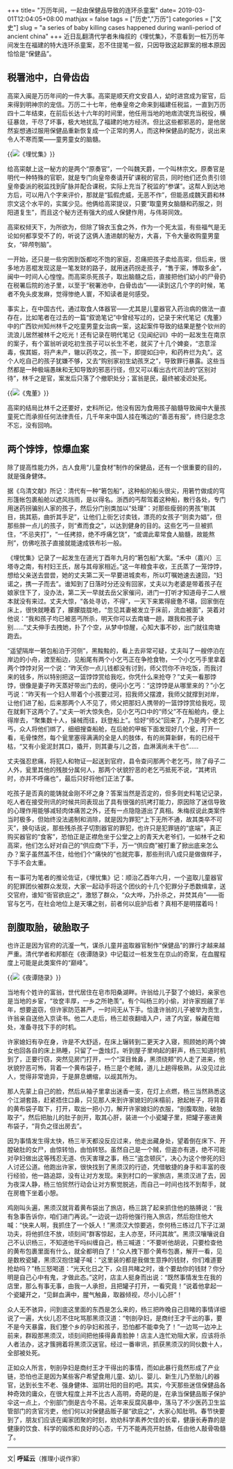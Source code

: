 +++
title= "万历年间，一起由保健品导致的连环杀童案"
date= 2019-03-01T12:04:05+08:00
mathjax = false
tags = ["历史","万历"]
categories = ["文史"]
slug = "a series of baby killing cases happened during wanli-period of ancient china"
+++
近日乱翻清代学者朱梅叔的《埋忧集》，不意看到一桩万历年间发生在福建的特大连环杀童案，忍不住提笔一叙，只因导致这起罪案的根本原因恰恰是“保健品”。

## 税署池中，白骨齿齿

高寀入闽是万历年间的一件大事。高寀是顺天府文安县人，幼时进宫成为宦官，后来得到明神宗的宠信。万历二十七年，他奉皇帝之命来到福建任税监，一直到万历四十二年结束，在前后长达十六年的时间里，他任用当地的地痞流氓充当税役，横征暴敛，干尽了坏事，极大地扰乱了福建的地方经济。但比这些都邪恶的，是他居然妄想通过服用保健品重新恢复成一个正常的男人，而这种保健品的配方，说出来令人不寒而栗——童男童女的脑髓。
<!--more-->
{{<img src="https://ian2.oss-cn-hangzhou.aliyuncs.com/clt6/20190227175754.png" alt="《埋忧集》">}}

给高寀献上这一秘方的是两个“原奏官”，一个叫魏天爵，一个叫林宗文。原奏官是明代一种特殊的官职，就是专门向皇帝奏请开矿课税的官员，同时他们还负责引领皇帝委派的税监找到矿脉并配合课税，实际上充当了税监的“参谋”。这帮人到达地方后，可以用八个字来评价，那就是“狐假虎威，无恶不作”，但能恶成魏天爵和林宗文这个水平的，实属少见。他俩给高寀提议，只要“取童男女脑髓和药服之，则阳道复生”，而且这个秘方还有强大的成人保健作用，与伟哥同效。

高寀权倾天下，为所欲为，但除了锦衣玉食之外，作为一个死太监，有些福气是无论如何都享受不了的，听说了这俩人渣进献的秘方，大喜，下令大量收购童男童女，“碎颅刳脑”。

一开始，还只是一些穷困到饭都吃不饱的家庭，忍痛把孩子卖给高寀，但后来，很多地方恶棍发现这是一笔发财的路子，就用迷药拐走孩子，“售于寀，博取多金”，闽中一时间人心惶惶。而高寀杀死孩子，取出脑髓之后，直接把他们幼小的尸骨扔在税署后院的池子里，以至于“税署池中，白骨齿齿”——读到这几个字的时候，笔者不免头皮发麻，觉得惨绝人寰，不知读者是何感受。

事实上，在中国古代，通过取食人体器官——尤其是儿童器官入药治病的做法一直存在，比如笔者在过去的一篇“叙诡笔记”中曾经写过的，记录于宋代笔记《鬼董》中的广西钦州知州林千之吃童男童女治病一案，这起案件导致的结果是整个钦州的流浪儿居然被林千之吃光！还有记录在明代笔记《见闻纪训》中的一起发生在南京的案子，有个富翁听说吃初生孩子可以长生不老，就买了十几个婢妾，“恣意淫毒，俟其娠，将产未产，辙以药攻之，孩一下，即提如臼中，和药杵烂为丸”。这个人吃自己的孩子犹嫌不够，又去“购别家初生幼孩烹之”，导致罪行暴露。这些当然都是一种极端愚昧和无知导致的邪恶行径，但又可以看出古代司法的“区别对待”，林千之是官，案发后只落了个撤职处分；富翁是民，最终被凌迟处死。

{{<img src="https://ian2.oss-cn-hangzhou.aliyuncs.com/clt6/20190227180014.png" alt="《鬼董》">}}

高寀的结局比林千之还要好，史料所记，他没有因为食用孩子脑髓导致闽中大量孩童死亡而承担任何法律责任，几千年来中国人挂在嘴边的“善恶有报”，终归是念念不忘，没有回响。

## 两个饽饽，惊爆血案

除了提高性能力外，古人食用“儿童食材”制作的保健品，还有一个很重要的目的，就是强身健体。

据《乌清文献》所记：清代有一种“箬包船”，这种船的船头很尖，用箬竹做成的穹形篷帐包裹船舱以遮风挡雨，是以得名。浙西的丐帮驾着这种船，散行各处，专门用迷药拐骗别人家的孩子，然后分门别类加以“处理”：对那些瘦弱的男孩“剔其目，挑其筋，曲折其手足”，让他们上街乞讨卖钱，漂亮的女孩子“则卖为娼”，但那些胖一点儿的孩子，则“煮而食之”，以达到健身的目的。这些乞丐一旦被抓住，“不忌夹打”，“一任拷掠，绝不呼痛乞饶”，“或谓此辈常食人脑髓，故能熬刑”，仿佛吃孩子直接就能速成铁布衫一般。

《埋忧集》记录了一起发生在道光丁酉年九月的“箬包船”大案。“禾中（嘉兴）三塔寺之南，有村妇王氏，居与其母家相近。”这一年粮食丰收，王氏蒸了一笼饽饽，想给父亲送去尝尝，她的丈夫第二天一早要进城卖布，所以叮嘱她速去速回，“妇诺之，携一子而去”。谁知到了日落时分还没有回家，丈夫以为老婆是带着孩子在娘家住下了，没办法，第二天一早就去岳父家催问，进门一打听才知道母子二人根本就没有来过。丈夫大惊，“各处寻访，不得”，一天下来累得疲惫不堪，回家倒在床上，很快就睡着了，朦朦胧胧地，“忽见其妻被发立于床前，流血被面”，哭着对他说：“我和孩子均已被恶丐所杀，明天你可以去南塘一趟，跟我和孩子诀别……”丈夫伸手去拽她，扑了个空，从梦中惊醒，心知大事不妙，出门就往南塘跑去。

“遥望隔岸一箬包船泊于河侧”，黑黢黢的，看上去非常可疑，丈夫叫了一艘停泊在岸边的小舟，渡至船边，见船尾有两个小乞丐正在争抢食物，一个小乞丐手里拿着两个饽饽对另一个说：“昨天你一点儿钱都没有讨到，师父罚你不许吃饭，而我讨来的钱多，所以特别把这一篮饽饽赏给我吃，你凭什么来抢夺？”丈夫一看那饽饽，很像是妻子昨天蒸好带出门去的，便问小乞丐：“这饽饽是从哪里来的？”小乞丐说：“昨天有一个妇人带着个小孩要过河，招我师父摆渡，我师父就撑到对岸，让他们进了船，后来那两个人不见了，师父把那妇人携带的一篮饽饽赏给我吃，现在就剩下这两个了。”丈夫一听大惊失色，见小乞丐口中的“师父”不在船舱内，便上得岸去，“聚集数十人，操械而往，跃登船上”。恰好“师父”回来了，乃是两个老乞丐，众人将他们绑了，细细搜查船舱，在后舱的甲板下面发现好几个瓮，打开一看，毛骨悚然，每个瓮里塞得满满的全是人的肢体，有的尚算新鲜，有的已经干枯，“又有小瓮泥封其口，撬开，则其妻与儿之首，血淋漓尚未干也”……

丈夫强忍悲痛，将犯人和物证一起送到官府，县令查问那两个老乞丐，除了母子二人外，瓮里其他的残肢分属何人，那两个状貌狞恶的老乞丐抵死不说，“其拷讯时，亦并不呼痛也”，最后只好将他们正法了事。

吃孩子是否真的能铸就金刚不坏之身？答案当然是否定的，但多则史料笔记记录，吃人者在接受刑讯的时候共同表现出了具有很强的抗拷打能力，原因除了迷信导致的心理作用能够减轻肉体痛苦之外，还有一点隐隐道出了真相。朱梅叔说此类案件当时极多，但始终没法遏制和消除，就是因为罪犯“上下无所不通，故其类卒不可灭”，换句话说，那些残杀孩子切割器官的罪犯，也许只是犯罪链的“底端”，真正购买器官的“食客”，恐怕正是正襟危坐于公堂之上的青天大老爷们，一如林千之和高寀，他们怎么好对自己的“供应商”下手，万一“供应商”被打重了掀出底来怎么办？案子虽然盖不住，给他们个“痛快的”也就完事，那些刑讯八成只是做做样子，下手不会太重。

有一事可为笔者的推论佐证，《埋忧集》记：顺治乙酉年六月，一个盗取儿童器官的犯罪团伙被群众发现，大家一起动手将这个团伙的十几个犯罪分子悉数缉拿，送交官府，谁知“衙官欲庇之”，激怒了群众，“众大哗，乃扑杀之，并焚其舟”——衙官与乞丐，在社会地位上是天壤之别，前者何以庇护后者？真相不是明摆着吗！

## 剖腹取胎，破胎取子

也许正是因为官府的沆瀣一气，谋杀儿童并盗取器官制作“保健品”的罪行才越来越严重。清代学者和邦额在《夜谭随录》中记载过一桩发生在京山的奇案，在血腥程度上可能是此类案件的“巅峰”。

{{<img src="https://ian2.oss-cn-hangzhou.aliyuncs.com/clt6/20190227180113.png" alt="《夜谭随录》">}}

当地有个姓许的富翁，世代居住在皂市阳桑湖畔。许翁给儿子娶了个媳妇，亲家也是当地的乡宦，“妆奁丰厚，一乡之所艳羡”。有个叫杨三的小偷，对许家觊觎了半年，想要盗窃，但许家防范甚严，一时间无从下手。恰逢许翁的儿子被举为贡生，许翁亲自送他入京读书。他二人走后，杨三趁夜翻墙入户，进了内室，躲藏在暗处，准备寻找下手的时机。

许家媳妇有孕在身，许是不大舒适，在床上辗转到二更天才入寝，照顾她的两个婢女也回各自的床上熟睡，只留了一盏烛灯。听到屋子里响起的鼾声，杨三知道时机到了，正要行窃，突然见房门打开，一个“深目耸鼻，黑须绕颊”的人走了进来，他状貌狞恶可怖，背着一个黄布袋子，杨三是个老贼，道儿上趟得极熟，从没见过此人，觉得非常诡异，于是屏息蝟缩，以觇其所为。

那人先蒙上自己的脸，然后从袖子里拿出迷香一支，在灯上点燃，杨三当然熟悉这个江湖套路，赶紧捂住口鼻，只见那人来到许家媳妇的床榻前，掀起帐子，将背着的黄布袋子取下，打开，取出一把小刀，解开许家媳妇的衣服，“剖腹取胎，破胎取子”，然后把胎儿的肚子剖开，取其心肝，装进一个小瓷罐子里，把罐子塞进黄布袋子，“背负之径出房去”。

因为事情发生得太快，杨三半天都没反应过来，他走出藏身处，望着倒在床下、开膛破肚的女尸，由惊转怕，由怕转怒。虽然自己是一个贼，但盗亦有道，绝不可能对孕妇做出这等残忍无道、伤天害理之事，杨三“盗念顿灰”，决心为这个惨死的妇人讨还公道。他跑出许家，很快找到了黑须汉的行迹，凭借敏捷的身手和丰富的夜行经验，他一路追踪，没有让对方发现。来到村口的一家旅店，黑须汉进了去，因为夜深人静，杨三怕贸然行动会让对方察觉脱逃，而自己一时间也找不到帮手，就在房檐下坐着小憩。

鸡刚叫头遍，黑须汉就背着黄布袋出了旅店，杨三跳了起来抓住他的胳膊说：“我有急事告诉你，咱们进门再说。”一边说一边将他强行拖入旅店，然后抱住他大喊：“快来人啊，我抓住了一个妖人！”黑须汉大惊要逃，奈何杨三练过几下子江湖功夫，将他抓住不放，顷刻间“群客惊起，主人亦至，环问其故”。黑须汉嚷嚷说自己不认识杨三，不知道他干吗纠缠自己，杨三喊道：“不要听他胡说，只要检查他的黄布包裹里面有什么，就全都明白了！”众人拽下那个黄布包裹，解开一看，见是数枚瓷罐，黑须汉抱住罐子喊：“这里装的都是我做生意挣的钱财，你们难道要抢劫吗？”杨三怒喝道：“光天化日之下，众目共睹之时，谁个要劫你的钱财？你分明是自己心中有鬼，才做此态。”这时，店主人挺身而出说：“既然事情发生在我的店里，那么有事无事，由我一人承担，且把罐子打开，一看究竟！”说着他拿起一个瓷罐开之，“见鲜血满中，腥气触鼻，取器倾视，尽小儿心肝”！

众人无不骇异，问到底这里面的东西是怎么来的，杨三把昨晚自己目睹的事情详细说了一遍，大伙儿忍不住叱骂那黑须汉道：“刳剖孕妇，是商纣王才干出的事，要不是今天暴露，我们整个乡的孕妇和孩子，恐怕都不能幸免了！”一边骂一边冲上前来，群殴那黑须汉，顷刻间把他揍得鼻青脸肿！店主人连忙劝阻大家，应该将杀人者法办，这才簇拥着将黑须汉送官。经过一番审讯，抓获黑须汉的同伙数十人，全部被处死。

正如众人所言，刳剖孕妇是商纣王才干得出的事情，而如此暴行竟然形成了产业链，恐怕也正是因为某些客户希望食用儿童、幼儿、婴儿、新生儿乃至胎儿的器官，达到长生不老、强身健体、滋阴壮阳的目的吧。其实，今天那些迷信保健品各种奇效的庸众，在很大程度上并不比古人高明，奇葩的是，在承当保健品贩子保护伞这一点上，个别部门倒是古今不易。近年来反腐风暴中，落马了不少医药卫生监管部门的贪官污吏，他们何以对保健品贩子屡“欲庇之”，大家心知肚明。春节快要到了，朋友们应该在阖家团聚的时刻，劝劝科学素养欠佳的长辈，健康长寿靠的是健康的饮食、科学的锻炼和良好的心态，千万不能再亮开肚肠，任由他人敲骨吸髓了。

---
文| **呼延云**（推理小说作家）

